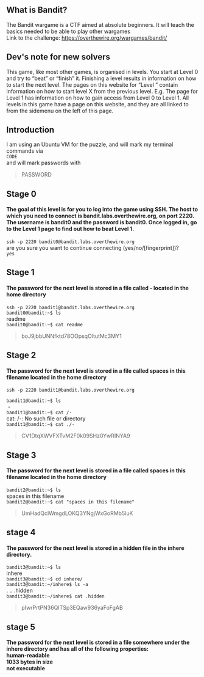 ## What is Bandit?

The Bandit wargame is a CTF aimed at absolute beginners. It will teach the basics needed to be able to play other wargames </br>
Link to the challenge: https://overthewire.org/wargames/bandit/

## Dev's note for new solvers

This game, like most other games, is organised in levels. You start at Level 0 and try to “beat” or “finish” it. Finishing a level results in information on how to start the next level. The pages on this website for “Level <X>” contain information on how to start level X from the previous level. E.g. The page for Level 1 has information on how to gain access from Level 0 to Level 1. All levels in this game have a page on this website, and they are all linked to from the sidemenu on the left of this page.
 
## Introduction
I am using an Ubuntu VM for the puzzle, and will mark my terminal commands via </br>
``` CODE ``` </br>
and will mark passwords with 
>PASSWORD

  
## Stage 0 
#### The goal of this level is for you to log into the game using SSH. The host to which you need to connect is bandit.labs.overthewire.org, on port 2220. The username is bandit0 and the password is bandit0. Once logged in, go to the Level 1 page to find out how to beat Level 1.
```ssh -p 2220 bandit0@bandit.labs.overthewire.org``` </br>
are you sure you want to continue connecting (yes/no/[fingerprint])? </br>
```yes```</br>


## Stage 1
#### The password for the next level is stored in a file called - located in the home directory</br>
```ssh -p 2220 bandit1@bandit.labs.overthewire.org``` </br>
```bandit0@bandit:~$ ls ``` </br>
readme </br>
```bandit0@bandit:~$ cat readme ``` </br>
>boJ9jbbUNNfktd78OOpsqOltutMc3MY1 </br>


## Stage 2
#### The password for the next level is stored in a file called spaces in this filename located in the home directory </br>
```ssh -p 2220 bandit1@bandit.labs.overthewire.org``` </br>

```bandit1@bandit:~$ ls``` </br>
‌‌ - </br>
```bandit1@bandit:~$ cat /-``` </br>
cat: /-: No such file or directory </br>
```bandit1@bandit:~$ cat ./-``` </br>
>CV1DtqXWVFXTvM2F0k09SHz0YwRINYA9 </br>


## Stage 3
#### The password for the next level is stored in a file called spaces in this filename located in the home directory </br>
```bandit2@bandit:~$ ls```\
spaces in this filename\
```bandit2@bandit:~$ cat "spaces in this filename"```
>UmHadQclWmgdLOKQ3YNgjWxGoRMb5luK


## stage 4
#### The password for the next level is stored in a hidden file in the inhere directory.
```bandit3@bandit:~$ ls```</br>
inhere</br>
```bandit3@bandit:~$ cd inhere/ ```</br>
```bandit3@bandit:~/inhere$ ls -a ```</br>
.  ..  .hidden</br>
```bandit3@bandit:~/inhere$ cat .hidden ```</br>
>pIwrPrtPN36QITSp3EQaw936yaFoFgAB

## stage 5
#### The password for the next level is stored in a file somewhere under the inhere directory and has all of the following properties: </br> human-readable </br>1033 bytes in size </br>not executable
```
